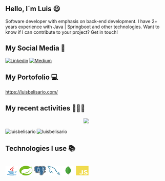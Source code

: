 ## Hello, I´m Luis 😃

Software developer with emphasis on back-end development. I have 2+ years experience with Java | Springboot and other technologies. Want to know if I can contribute to your project? Get in touch!

## My Social Media 📱

[![Linkedin](https://img.shields.io/badge/LinkedIn-0077B5?style=for-the-badge&logo=linkedin&logoColor=white)](https://www.linkedin.com/in/luis-santos197/)
[![Medium](https://img.shields.io/badge/Medium-12100E?style=for-the-badge&logo=medium&logoColor=white)](https://luisbls197.medium.com/)

## My Portofolio 💻

https://luisbelisario.com/

## My recent activities 👨🏻‍💻

<div align="center">
  <img align="center" src="https://github-readme-activity-graph.vercel.app/graph?username=luisbelisario&theme=react&hide_border=true&show_icons=true&custom_title=Contributions%20graphic" />
  <br/>
  <br/>
</div>
<div align="justify">
    <img height="180em" src="https://github-readme-stats-sigma-five.vercel.app/api/top-langs?username=luisbelisario&show_icons=true&theme=react&locale=en&layout=compact&hide_border=true&custom_title=Most%20used%20languages" alt="luisbelisario" />
    <img height="180em" src="https://github-readme-stats-sigma-five.vercel.app/api?username=luisbelisario&show_icons=true&theme=react&locale=en&hide_border=true&custom_title=GitHub%20status" alt="luisbelisario" />
</div>

## Technologies I use 📚

<div align="left">
  <div style="display: inline_block"><br>
    <img align="center" alt="Java" height="30" width="40" src="https://raw.githubusercontent.com/devicons/devicon/master/icons/java/java-original.svg">
    <img align="center" alt="Spring" height="30" width="40" src="https://raw.githubusercontent.com/devicons/devicon/master/icons/spring/spring-original.svg">
    <img align="center" alt="PostgresSQL" height="30" width="40" src="https://raw.githubusercontent.com/devicons/devicon/master/icons/postgresql/postgresql-original.svg">
    <img align="center" alt="MySQL" height="30" width="40" src="https://raw.githubusercontent.com/devicons/devicon/master/icons/mysql/mysql-original.svg">
    <img align="center" alt="MongoDB" height="30" width="40" src="https://raw.githubusercontent.com/devicons/devicon/master/icons/mongodb/mongodb-original.svg">
    <img align="center" alt="JS" height="30" width="40" src="https://raw.githubusercontent.com/devicons/devicon/master/icons/javascript/javascript-plain.svg">
</div>
